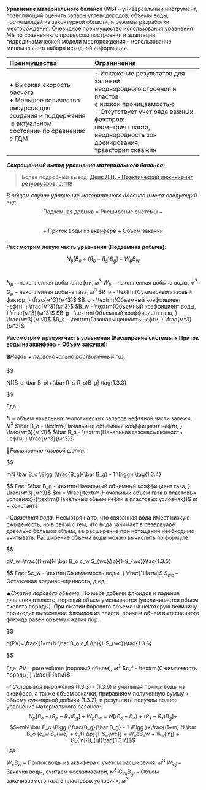 **Уравнение материального баланса (МБ)** – универсальный инструмент, позволяющий оценить запасы углеводородов, объемы воды, поступающей из законтурной области, и режимы разработки месторождения. Очевидное преимущество использования уравнения МБ по сравнению с процессом построения и адаптации гидродинамической модели месторождения – использование минимального набора исходной информации.

Преимущества | Ограничения
:----------- | :----------
**+** Высокая скорость расчёта <br>**+** Меньшее количество ресурсов для <br>создания и поддержания  в актуальном <br>состоянии по сравнению с ГДМ | **-** Искажение результатов для залежей <br>неоднородного строения и пластов <br>с низкой проницаемостью<br> **-** Отсутствует учет ряда важных факторов: <br>геометрия пласта, неоднородность зон дренирования,<br>траектория скважин

***Сокращенный вывод уравнения материального баланса:***

> Более подробный вывод: [Дейк Л.П. - Практический инжиниринг резурвуаров, с. 118](https://drive.google.com/file/d/1lUOOW5NUkHMD6hoTO78-nOcpbQN-wkLA/view)

*В общем случае уравнение материального баланса имеют следующий вид:*
<br>
$$\textrm{Подземная добыча = Расширение системы +}$$<br>
$$\textrm{+ Приток воды из аквифера + Объем закачки}\tag{1.3.1}$$
<br>
**Рассмотрим левую часть уравнения (Подземная добыча):**<br>


$$N_p[B_o + (R_p-R_s)B_g]+W_pB_w \tag{1.3.2}$$ <br>

$N_p - \textrm{накопленная добыча нефти, } м^3$
$W_p - \textrm{накопленная добыча воды, } м^3$
$G_p - \textrm{накопленная добыча газа, } м^3$
$R_p - \textrm{Суммарный газовый фактор, } \frac{м^3}{м^3}$
$B_o - \textrm{Объемный коэффициент нефти, } \frac{м^3}{м^3}$
$B_w - \textrm{Объемный коэффициент воды, } \frac{м^3}{м^3}$
$B_g - \textrm{Объемный коэффициент газа, } \frac{м^3}{м^3}$
$R_s - \textrm{Газонасыщенность нефти, } \frac{м^3}{м^3}$


**Рассмотрим правую часть уравнения (Расширение системы + Приток воды из аквифера + Объем закачки):** 


🛢*Нефть + первоначально растворенный газ:* 


$$

N[(B_o-\bar B_o)+(\bar R_s-R_s)B_g] \tag{1.3.3}

$$


Где:


$N - \textrm{объем начальных геологических запасов нефтяной части залежи, } м^3$
$\bar B_o - \textrm{Начальный объемный коэффициент нефти, } \frac{м^3}{м^3}$
$\bar R_s - \textrm{Начальная газонасыщенность нефти, } \frac{м^3}{м^3}$

🧢*Расширение газовой шапки:*

$$

mN \bar B_o \Bigg (\frac{B_g}{\bar B_g} - 1 \Bigg ) \tag{1.3.4}

$$
Где:
$\bar B_g - \textrm{Начальный объемный коэффициент газа, } \frac{м^3}{м^3}$
$m = \frac{\textrm{Начальный объем газа в пластовых условиях}}{\textrm{Начальный объем нефти в пластовых условиях}}$
$m - \textrm{константа}$

💦*Связанная вода.* Несмотря на то, что связанная вода имеет низкую сжмаемость, но в связи с тем, что вода занимает в резервуаре довольно большой объем, ее расширение при истощении необходимо учитывать. Расширение объема воды можно вычислить по формуле:

$$

dV_w=\frac{(1+m)N \bar B_o c_w S_{wc}Δp}{1-S_{wc}}\tag{1.3.5}

$$
Где:
$c_w - \textrm{Сжимаемость воды, } \frac{1}{атм}$
$S_{wc} - \textrm{Остаточная водонасыщенность, д.ед.}$

⛰*Сжатие порового объема.* По мере добычи флюидов и падения давления в пласте, поровый объем уменьшается (увеличивается объем скелета породы). При сжатии порового объема на некоторую величину проиходит вытеснение флюидов из пласта, причем объем вытесненного флюида равен объему сжатия пор.

$$

d(PV)=\frac{(1+m)N \bar B_o c_f Δp}{1-S_{wc}}\tag{1.3.6}

$$

Где:
$PV - \textrm{pore volume (поровый объем), }м^3$
$c_f - \textrm{Сжимаемость породы, } \frac{1}{атм}$

✅ *Складывая выражения* (1.3.3) - (1.3.6) и учитывая приток воды из аквифера, а также объем закачки, приравняем полученную сумму к объему суммарной добычи (1.3.2), в результате получим полное уравнение материального баланса:
$$N_p[B_o + (R_p-R_s)B_g]+W_pB_w=N[(B_o-\bar B_o)+(\bar R_s-R_s)B_g]+$$$$+mN \bar B_o \Bigg (\frac{B_g}{\bar B_g} - 1 \Bigg )+\frac{(1+m) N \bar B_o (c_w S_{wc} + c_f) Δp}{1-S_{wc}} + W_eB_w + W_{inj} + G_{inj}B_{gI}\tag{1.3.7}$$
Где:

$W_eB_w - \textrm{Приток воды из аквифера с учетом расширения, } м^3$
$W_{inj} - \textrm{Закачка воды, считаем несжимаемой, } м^3$
$G_{inj}B_{gI} - \textrm{Объем закачиваемого газа в пластовых условиях, } м^3$